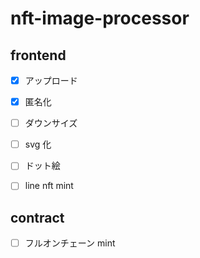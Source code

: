 # nft-image-processor

## frontend

- [x] アップロード
- [x] 匿名化
- [ ] ダウンサイズ
- [ ] svg 化
- [ ] ドット絵

- [ ] line nft mint

## contract

- [ ] フルオンチェーン mint
